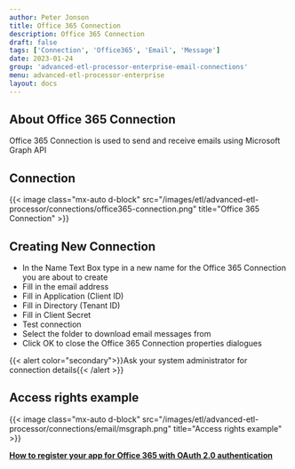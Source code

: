 ```yaml
---
author: Peter Jonson
title: Office 365 Connection
description: Office 365 Connection
draft: false
tags: ['Connection', 'Office365', 'Email', 'Message']
date: 2023-01-24
group: 'advanced-etl-processor-enterprise-email-connections'
menu: advanced-etl-processor-enterprise
layout: docs
---
```


## About Office 365 Connection

Office 365 Connection is used to send and receive emails using Microsoft Graph API

## Connection

{{< image class="mx-auto d-block" src="/images/etl/advanced-etl-processor/connections/office365-connection.png" title="Office 365 Connection" >}}

## Creating New Connection

- In the Name Text Box type in a new name for the Office 365 Connection you are about to create
- Fill in the email address
- Fill in Application (Client ID)
- Fill in Directory (Tenant ID)
- Fill in Client Secret
- Test connection
- Select the folder to download email messages from
- Click OK to close the Office 365 Connection properties dialogues

{{< alert color="secondary">}}Ask your system administrator for connection details{{< /alert >}}

## Access rights example

{{< image class="mx-auto d-block" src="/images/etl/advanced-etl-processor/connections/email/msgraph.png" title="Access rights example" >}}

**[How to register your app for Office 365 with OAuth 2.0 authentication](https://blog.rebex.net/registering-app-for-oauth2-office365#:~:text=How%20to%20register%20your%20app%20for%20Office365%20with,in%20the%20left%20menu%2C%20click%20%22App%20registrations%22.%20)**
